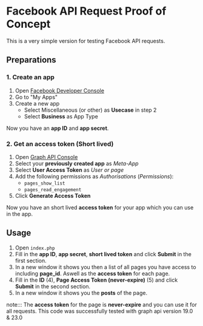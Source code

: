 # Facebook API Request Proof of Concept

This is a very simple version for testing Facebook API requests.

## Preparations

### 1. Create an app

1. Open [Facebook Developer Console](https://developers.facebook.com/?utm_source=chatgpt.com)
2. Go to "My Apps"
3. Create a new app 
   - Select Miscellaneous (or other) as __Usecase__ in step 2 
   - Select __Business__ as App Type

Now you have an __app ID__ and __app secret__.

### 2. Get an access token (Short lived)

1. Open [Graph API Console](https://developers.facebook.com/tools/explorer/?utm_source=chatgpt.com)
2. Select your __previously created app__ as  _Meta-App_
3. Select __User Access Token__ as _User or page_
5. Add the following permissions as _Authorisations_ (_Permissions_):
   - `pages_show_list`
   - `pages_read_engagement`
6. Click __Generate Access Token__

Now you have an short lived __access token__ for your app which you can use in the app.

## Usage

1. Open `index.php`
2. Fill in the __app ID__, __app secret__, __short lived token__ and click __Submit__ in the first section.
3. In a new window it shows you then a list of all pages you have access to including __page_id__. Aswell as the __access token__ for each page.
4. Fill in the __ID__ (4), __Page Access Token (never-expire)__ (5) and click __Submit__ in the second section.
5. In a new window it shows you the __posts__ of the page.

note:::
The __access token__ for the page is __never-expire__ and you can use it for all requests.
This code was successfully tested with graph api version 19.0 & 23.0


